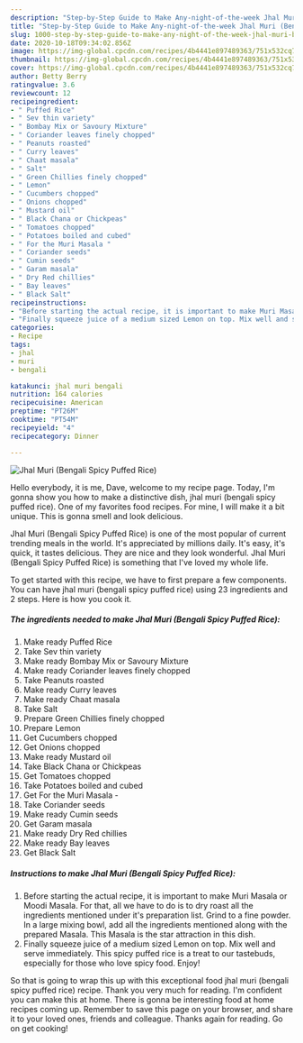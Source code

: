 ```yaml
---
description: "Step-by-Step Guide to Make Any-night-of-the-week Jhal Muri (Bengali Spicy Puffed Rice)"
title: "Step-by-Step Guide to Make Any-night-of-the-week Jhal Muri (Bengali Spicy Puffed Rice)"
slug: 1000-step-by-step-guide-to-make-any-night-of-the-week-jhal-muri-bengali-spicy-puffed-rice
date: 2020-10-18T09:34:02.856Z
image: https://img-global.cpcdn.com/recipes/4b4441e897489363/751x532cq70/jhal-muri-bengali-spicy-puffed-rice-recipe-main-photo.jpg
thumbnail: https://img-global.cpcdn.com/recipes/4b4441e897489363/751x532cq70/jhal-muri-bengali-spicy-puffed-rice-recipe-main-photo.jpg
cover: https://img-global.cpcdn.com/recipes/4b4441e897489363/751x532cq70/jhal-muri-bengali-spicy-puffed-rice-recipe-main-photo.jpg
author: Betty Berry
ratingvalue: 3.6
reviewcount: 12
recipeingredient:
- " Puffed Rice"
- " Sev thin variety"
- " Bombay Mix or Savoury Mixture"
- " Coriander leaves finely chopped"
- " Peanuts roasted"
- " Curry leaves"
- " Chaat masala"
- " Salt"
- " Green Chillies finely chopped"
- " Lemon"
- " Cucumbers chopped"
- " Onions chopped"
- " Mustard oil"
- " Black Chana or Chickpeas"
- " Tomatoes chopped"
- " Potatoes boiled and cubed"
- " For the Muri Masala "
- " Coriander seeds"
- " Cumin seeds"
- " Garam masala"
- " Dry Red chillies"
- " Bay leaves"
- " Black Salt"
recipeinstructions:
- "Before starting the actual recipe, it is important to make Muri Masala or Moodi Masala. For that, all we have to do is to dry roast all the ingredients mentioned under it&#39;s preparation list. Grind to a fine powder. In a large mixing bowl, add all the ingredients mentioned along with the prepared Masala. This Masala is the star attraction in this dish."
- "Finally squeeze juice of a medium sized Lemon on top. Mix well and serve immediately. This spicy puffed rice is a treat to our tastebuds, especially for those who love spicy food. Enjoy!"
categories:
- Recipe
tags:
- jhal
- muri
- bengali

katakunci: jhal muri bengali 
nutrition: 164 calories
recipecuisine: American
preptime: "PT26M"
cooktime: "PT54M"
recipeyield: "4"
recipecategory: Dinner

---
```



![Jhal Muri (Bengali Spicy Puffed Rice)](https://img-global.cpcdn.com/recipes/4b4441e897489363/751x532cq70/jhal-muri-bengali-spicy-puffed-rice-recipe-main-photo.jpg)

Hello everybody, it is me, Dave, welcome to my recipe page. Today, I'm gonna show you how to make a distinctive dish, jhal muri (bengali spicy puffed rice). One of my favorites food recipes. For mine, I will make it a bit unique. This is gonna smell and look delicious.



Jhal Muri (Bengali Spicy Puffed Rice) is one of the most popular of current trending meals in the world. It's appreciated by millions daily. It's easy, it's quick, it tastes delicious. They are nice and they look wonderful. Jhal Muri (Bengali Spicy Puffed Rice) is something that I've loved my whole life.


To get started with this recipe, we have to first prepare a few components. You can have jhal muri (bengali spicy puffed rice) using 23 ingredients and 2 steps. Here is how you cook it.

<!--inarticleads1-->

##### The ingredients needed to make Jhal Muri (Bengali Spicy Puffed Rice):

1. Make ready  Puffed Rice
1. Take  Sev thin variety
1. Make ready  Bombay Mix or Savoury Mixture
1. Make ready  Coriander leaves finely chopped
1. Take  Peanuts roasted
1. Make ready  Curry leaves
1. Make ready  Chaat masala
1. Take  Salt
1. Prepare  Green Chillies finely chopped
1. Prepare  Lemon
1. Get  Cucumbers chopped
1. Get  Onions chopped
1. Make ready  Mustard oil
1. Take  Black Chana or Chickpeas
1. Get  Tomatoes chopped
1. Take  Potatoes boiled and cubed
1. Get  For the Muri Masala -
1. Take  Coriander seeds
1. Make ready  Cumin seeds
1. Get  Garam masala
1. Make ready  Dry Red chillies
1. Make ready  Bay leaves
1. Get  Black Salt




<!--inarticleads2-->

##### Instructions to make Jhal Muri (Bengali Spicy Puffed Rice):

1. Before starting the actual recipe, it is important to make Muri Masala or Moodi Masala. For that, all we have to do is to dry roast all the ingredients mentioned under it&#39;s preparation list. Grind to a fine powder. In a large mixing bowl, add all the ingredients mentioned along with the prepared Masala. This Masala is the star attraction in this dish.
1. Finally squeeze juice of a medium sized Lemon on top. Mix well and serve immediately. This spicy puffed rice is a treat to our tastebuds, especially for those who love spicy food. Enjoy!




So that is going to wrap this up with this exceptional food jhal muri (bengali spicy puffed rice) recipe. Thank you very much for reading. I'm confident you can make this at home. There is gonna be interesting food at home recipes coming up. Remember to save this page on your browser, and share it to your loved ones, friends and colleague. Thanks again for reading. Go on get cooking!
